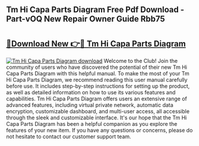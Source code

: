 ## Tm Hi Capa Parts Diagram Free Pdf Download - Part-vOQ New Repair Owner Guide Rbb75

# <h2><a href="http://dfkn86d.blite.top/?on=Tm+Hi+Capa+Parts+Diagram">🔗Download New 👉🔴 Tm Hi Capa Parts Diagram</a></h2>

[![Tm Hi Capa Parts Diagram download](https://i.imgur.com/lujVjoI.png)](http://dfkn86d.blite.top/?on=Tm+Hi+Capa+Parts+Diagram)
Welcome to the Club! Join the community of users who have discovered the potential of their new Tm Hi Capa Parts Diagram with this helpful manual. To make the most of your Tm Hi Capa Parts Diagram, we recommend reading this user manual carefully before use. It includes step-by-step instructions for setting up the product, as well as detailed information on how to use its various features and capabilities. Tm Hi Capa Parts Diagram offers users an extensive range of advanced features, including virtual private network, automatic data encryption, customizable dashboard, and multi-user access, all accessible through the sleek and customizable interface. It's our hope that the Tm Hi Capa Parts Diagram has been a helpful companion as you explore the features of your new item. If you have any questions or concerns, please do not hesitate to contact our customer support team.
